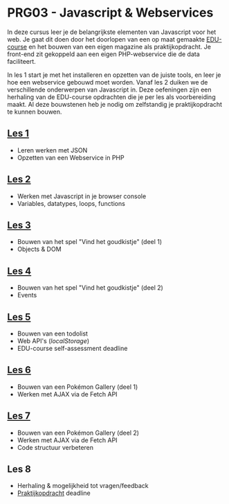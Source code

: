 # PRG03 - Javascript & Webservices
In deze cursus leer je de belangrijkste elementen van Javascript voor het web.
Je gaat dit doen door het doorlopen van een op maat gemaakte [EDU-course](edu-course)
en het bouwen van een eigen magazine als praktijkopdracht. Je front-end zit gekoppeld
aan een eigen PHP-webservice die de data faciliteert.

In les 1 start je met het installeren en opzetten van de juiste tools, en leer je hoe een
webservice gebouwd moet worden. Vanaf les 2 duiken we de verschillende onderwerpen van 
Javascript in. Deze oefeningen zijn een herhaling van de EDU-course opdrachten die je
per les als voorbereiding maakt. Al deze bouwstenen heb je nodig om zelfstandig je
praktijkopdracht te kunnen bouwen.

## [Les 1](lesson1)
- Leren werken met JSON
- Opzetten van een Webservice in PHP

## [Les 2](lesson2)
- Werken met Javascript in je browser console
- Variables, datatypes, loops, functions

## [Les 3](lesson3)
- Bouwen van het spel "Vind het goudkistje" (deel 1)
- Objects & DOM

## [Les 4](lesson4)
- Bouwen van het spel "Vind het goudkistje" (deel 2)
- Events

## [Les 5](lesson5)
- Bouwen van een todolist
- Web API's (*localStorage*) 
- EDU-course self-assessment deadline

## [Les 6](lesson6)
- Bouwen van een Pokémon Gallery (deel 1)
- Werken met AJAX via de Fetch API

## [Les 7](lesson7)
- Bouwen van een Pokémon Gallery (deel 2)
- Werken met AJAX via de Fetch API
- Code structuur verbeteren

## Les 8
- Herhaling & mogelijkheid tot vragen/feedback
- [Praktijkopdracht](assignment) deadline

